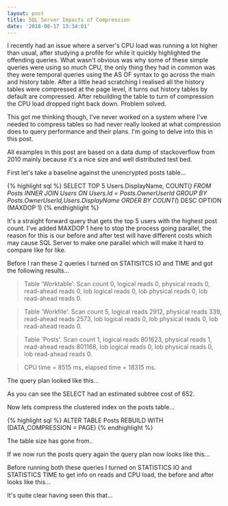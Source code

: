 ```yaml
---
layout: post
title: SQL Server Impacts of Compression
date: '2018-08-17 13:34:01'
---
```

I recently had an issue where a server's CPU load was running a lot higher than usual, after studying a profile for while it quickly highlighted the offending queries. What wasn't obvious was why some of these simple queries were using so much CPU, the only thing they had in common was they were temporal queries using the AS OF syntax to go across the main and history table. After a little head scratching I realised all the history tables were compressed at the page level, it turns out history tables by default are compressed. After rebuilding the table to turn of compression the CPU load dropped right back down. Problem solved.

This got me thinking though, I've never worked on a system where I've needed to compress tables so had never really looked at what compression does to query performance and their plans. I'm going to delve into this in this post.

All examples in this post are based on a data dump of stackoverflow from 2010 mainly because it's a nice size and well distributed test bed.

First let's take a baseline against the unencrypted posts table...

{% highlight sql %}
SELECT TOP 5 
  Users.DisplayName,
  COUNT(*)
FROM 
  Posts
  INNER JOIN Users ON Users.Id = Posts.OwnerUserId
GROUP BY 
  Posts.OwnerUserId,Users.DisplayName
ORDER BY COUNT(*) DESC
OPTION (MAXDOP 1)
{% endhighlight %}

It's a straight forward query that gets the top 5 users with the highest post count. I've added MAXDOP 1 here to stop the process going parallel, the reason for this is our before and after test will have different costs which may cause SQL Server to make one parallel which will make it hard to compare like for like.

Before I ran these 2 queries I turned on STATISITCS IO and TIME and got the following results...

> Table 'Worktable'. Scan count 0, logical reads 0, physical reads 0, read-ahead reads 0, lob logical reads 0, lob physical reads 0, lob read-ahead reads 0.

> Table 'Workfile'. Scan count 5, logical reads 2912, physical reads 339, read-ahead reads 2573, lob logical reads 0, lob physical reads 0, lob read-ahead reads 0.

> Table 'Posts'. Scan count 1, logical reads 801623, physical reads 1, read-ahead reads 801168, lob logical reads 0, lob physical reads 0, lob read-ahead reads 0.

> CPU time = 8515 ms,  elapsed time = 18315 ms.

The query plan looked like this...

As you can see the SELECT had an estimated subtree cost of 652.

Now lets compress the clustered index on the posts table...

{% highlight sql %}
ALTER TABLE Posts REBUILD  WITH (DATA_COMPRESSION = PAGE)
{% endhighlight %}

The table size has gone from..

If we now run the posts query again the query plan now looks like this...

Before running both these queries I turned on STATISTICS IO and STATISTICS TIME to get info on reads and CPU load, the before and after looks like this...

It's quite clear having seen this that...